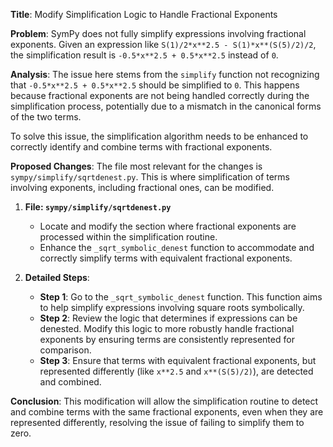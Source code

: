 **Title**: Modify Simplification Logic to Handle Fractional Exponents

**Problem**: 
SymPy does not fully simplify expressions involving fractional exponents. Given an expression like `S(1)/2*x**2.5 - S(1)*x**(S(5)/2)/2`, the simplification result is `-0.5*x**2.5 + 0.5*x**2.5` instead of `0`.

**Analysis**: 
The issue here stems from the `simplify` function not recognizing that `-0.5*x**2.5 + 0.5*x**2.5` should be simplified to `0`. This happens because fractional exponents are not being handled correctly during the simplification process, potentially due to a mismatch in the canonical forms of the two terms.

To solve this issue, the simplification algorithm needs to be enhanced to correctly identify and combine terms with fractional exponents.

**Proposed Changes**:
The file most relevant for the changes is `sympy/simplify/sqrtdenest.py`. This is where simplification of terms involving exponents, including fractional ones, can be modified.

1. **File: `sympy/simplify/sqrtdenest.py`**

   - Locate and modify the section where fractional exponents are processed within the simplification routine.
   - Enhance the `_sqrt_symbolic_denest` function to accommodate and correctly simplify terms with equivalent fractional exponents.

2. **Detailed Steps**:
   - **Step 1**: Go to the `_sqrt_symbolic_denest` function. This function aims to help simplify expressions involving square roots symbolically.
   - **Step 2**: Review the logic that determines if expressions can be denested. Modify this logic to more robustly handle fractional exponents by ensuring terms are consistently represented for comparison.
   - **Step 3**: Ensure that terms with equivalent fractional exponents, but represented differently (like `x**2.5` and `x**(S(5)/2)`), are detected and combined.

**Conclusion**: This modification will allow the simplification routine to detect and combine terms with the same fractional exponents, even when they are represented differently, resolving the issue of failing to simplify them to zero.
